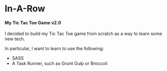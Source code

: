 # In-A-Row
#### My Tic Tac Toe Game v2.0

I decided to build my Tic Tac Toe game from scratch as a way to learn some new tech.

In particular, I want to learn to use the following:
- SASS
- A Task Runner, such as Grunt Gulp or Broccoli
